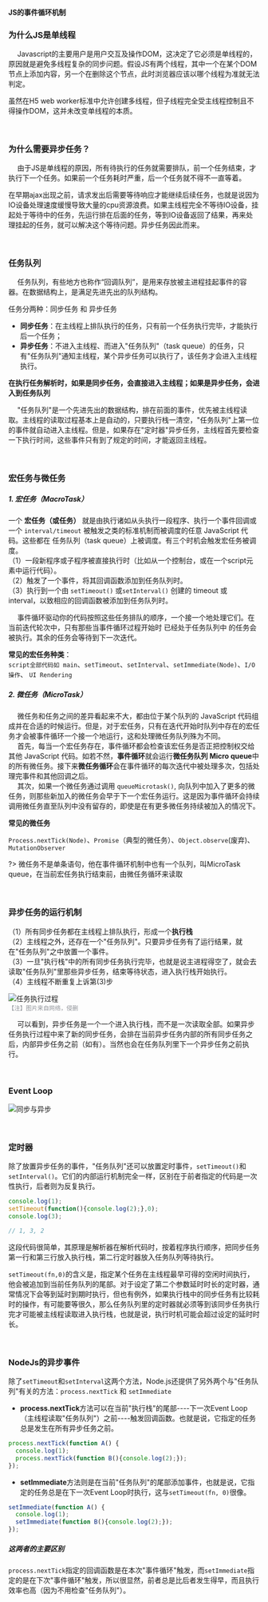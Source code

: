 #### JS的事件循环机制

### 为什么JS是单线程

&emsp; Javascript的主要用户是用户交互及操作DOM，这决定了它必须是单线程的，原因就是避免多线程复杂的同步问题。假设JS有两个线程，其中一个在某个DOM节点上添加内容，另一个在删除这个节点，此时浏览器应该以哪个线程为准就无法判定。

虽然在H5 web worker标准中允许创建多线程，但子线程完全受主线程控制且不得操作DOM，这并未改变单线程的本质。

<br>

### 为什么需要异步任务？

&emsp; 由于JS是单线程的原因，所有待执行的任务就需要排队，前一个任务结束，才执行下一个任务。如果前一个任务耗时严重，后一个任务就不得不一直等着。

在早期ajax出现之前，请求发出后需要等待响应才能继续后续任务，也就是说因为IO设备处理速度缓慢导致大量的cpu资源浪费。如果主线程完全不等待IO设备，挂起处于等待中的任务，先运行排在后面的任务，等到IO设备返回了结果，再来处理挂起的任务，就可以解决这个等待问题。异步任务因此而来。

<br>

### 任务队列

&emsp; 任务队列，有些地方也称作“回调队列”，是用来存放被主进程挂起事件的容器。在数据结构上，是满足先进先出的队列结构。

任务分两种：同步任务 和 异步任务

- **同步任务**：在主线程上排队执行的任务，只有前一个任务执行完毕，才能执行后一个任务；
- **异步任务**：不进入主线程、而进入"任务队列"（task queue）的任务，只有"任务队列"通知主线程，某个异步任务可以执行了，该任务才会进入主线程执行。

**在执行任务解析时，如果是同步任务，会直接进入主线程；如果是异步任务，会进入到任务队列**

&emsp; "任务队列"是一个先进先出的数据结构，排在前面的事件，优先被主线程读取。主线程的读取过程基本上是自动的，只要执行栈一清空，"任务队列"上第一位的事件就自动进入主线程。但是，如果存在"定时器"异步任务，主线程首先要检查一下执行时间，这些事件只有到了规定的时间，才能返回主线程。

<br>

### 宏任务与微任务

##### 1. 宏任务（MacroTask）
一个 **宏任务（或任务）** 就是由执行诸如从头执行一段程序、执行一个事件回调或一个 `interval/timeout` 被触发之类的标准机制而被调度的任意 JavaScript 代码。这些都在 任务队列（task queue）上被调度。有三个时机会触发宏任务被调度。<br>
（1）一段新程序或子程序被直接执行时（比如从一个控制台，或在一个script元素中运行代码）。<br>
（2）触发了一个事件，将其回调函数添加到任务队列时。<br>
（3）执行到一个由 `setTimeout()` 或`setInterval()` 创建的 timeout 或 interval，以致相应的回调函数被添加到任务队列时。

&emsp; 事件循环驱动你的代码按照这些任务排队的顺序，一个接一个地处理它们。在当前迭代轮次中，只有那些当事件循环过程开始时 已经处于任务队列中 的任务会被执行。其余的任务会等待到下一次迭代。

**常见的宏任务种类**：<br>
`script全部代码如 main`、`setTimeout`、`setInterval`、`setImmediate(Node)`、`I/O操作`、 `UI Rendering`

##### 2. 微任务（MicroTask）
&emsp; 微任务和任务之间的差异看起来不大，都由位于某个队列的 JavaScript 代码组成并在合适的时候运行。但是，对于宏任务，只有在迭代开始时队列中存在的宏任务才会被事件循环一个接一个地运行，这和处理微任务队列殊为不同。<br>
&emsp; 首先，每当一个宏任务存在，事件循环都会检查该宏任务是否正把控制权交给其他 JavaScript 代码。如若不然，**事件循环**就会运行**微任务队列 Micro queue**中的所有微任务。接下来**微任务循环**会在事件循环的每次迭代中被处理多次，包括处理完事件和其他回调之后。<br>
&emsp; 其次，如果一个微任务通过调用 `queueMicrotask()`, 向队列中加入了更多的微任务，则那些新加入的微任务会早于下一个宏任务运行。这是因为事件循环会持续调用微任务直至队列中没有留存的，即使是在有更多微任务持续被加入的情况下。

**常见的微任务** <br>

`Process.nextTick(Node)`、`Promise`（典型的微任务）、`Object.observe`(废弃)、`MutationObserver`

?> 微任务不是单条语句，他在事件循环机制中也有一个队列，叫MicroTask queue，在当前宏任务执行结束前，由微任务循环来读取 



<br>

### 异步任务的运行机制
（1）所有同步任务都在主线程上排队执行，形成一个**执行栈** <br>
（2）主线程之外，还存在一个"任务队列"。只要异步任务有了运行结果，就在"任务队列"之中放置一个事件。<br>
（3）一旦"执行栈"中的所有同步任务执行完毕，也就是说主进程得空了，就会去读取"任务队列"里那些异步任务，结束等待状态，进入执行栈开始执行。 <br>
（4）主线程不断重复上诉第(3)步


![任务执行过程](https://img-blog.csdnimg.cn/5b869743f3d844f9bf621d78ba9d859e.gif) <br>
<small style="color: #909399">【注】图片来自网络，侵删</small>

&emsp; 可以看到，异步任务是一个一个进入执行栈，而不是一次读取全部。如果异步任务执行过程中来了新的同步任务，会排在当前异步任务内部的所有同步任务之后，内部异步任务之前（如有）。当然也会在任务队列里下一个异步任务之前执行。

<br>

### Event Loop

![同步与异步](https://img-blog.csdnimg.cn/e0db427ca69e48e09d994c91a858214a.png)

<br>

### 定时器

除了放置异步任务的事件，"任务队列"还可以放置定时事件，`setTimeout()`和`setInterval()`。它们的内部运行机制完全一样，区别在于前者指定的代码是一次性执行，后者则为反复执行。

```javascript
console.log(1);
setTimeout(function(){console.log(2);},0);
console.log(3);

// 1, 3, 2
```
这段代码很简单，其原理是解析器在解析代码时，按着程序执行顺序，把同步任务第一行和第三行放入执行栈，第二行定时器放入任务队列等待执行。

`setTimeout(fn,0)`的含义是，指定某个任务在主线程最早可得的空闲时间执行，他会被追加到当前任务队列的尾部。对于设定了第二个参数延时时长的定时器，通常情况下会等到延时到期时执行，但也有例外，如果执行栈中的同步任务有比较耗时的操作，有可能要等很久，那么任务队列里的定时器就必须等到该同步任务执行完才可能被主线程读取进入执行栈，也就是说，执行时机可能会超过设定的延时时长。

<br>

### NodeJs的异步事件

除了`setTimeout`和`setInterval`这两个方法，Node.js还提供了另外两个与"任务队列"有关的方法：`process.nextTick` 和 `setImmediate`

- **process.nextTick**方法可以在当前"执行栈"的尾部----下一次Event Loop（主线程读取"任务队列"）之前----触发回调函数。也就是说，它指定的任务总是发生在所有异步任务之前。

```js
process.nextTick(function A() {
  console.log(1);
  process.nextTick(function B(){console.log(2);});
});
```

- **setImmediate**方法则是在当前"任务队列"的尾部添加事件，也就是说，它指定的任务总是在下一次Event Loop时执行，这与`setTimeout(fn, 0)`很像。

```js
setImmediate(function A() {
  console.log(1);
  setImmediate(function B(){console.log(2);});
});
```

##### 这两者的主要区别

`process.nextTick`指定的回调函数是在本次"事件循环"触发，而`setImmediate`指定的是在下次"事件循环"触发，所以很显然，前者总是比后者发生得早，而且执行效率也高（因为不用检查"任务队列"）。


